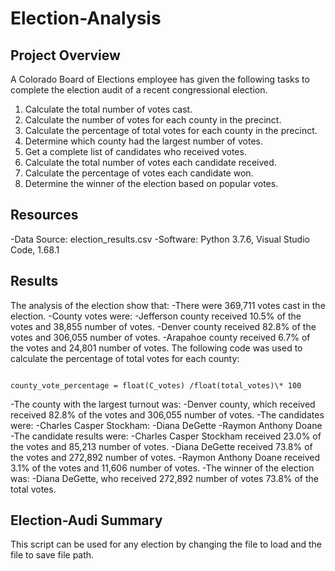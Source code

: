 # Election-Analysis

## Project Overview

A Colorado Board of Elections employee has given the following tasks to complete the election audit of a recent congressional election.

1. Calculate the total number of votes cast.
2. Calculate the number of votes for each county in the precinct.
3. Calculate the percentage of total votes for each county in the precinct.
4. Determine which county had the largest number of votes.
5. Get a complete list of candidates who received votes.
6. Calculate the total number of votes each candidate received.
7. Calculate the percentage of votes each candidate won.
8. Determine the winner of the election based on popular votes.

## Resources

-Data Source: election_results.csv
-Software: Python 3.7.6, Visual Studio Code, 1.68.1

## Results

The analysis of the election show that:
-There were 369,711 votes cast in the election.
-County votes were:
-Jefferson county received 10.5% of the votes and 38,855 number of votes.
-Denver county received 82.8% of the votes and 306,055 number of votes.
-Arapahoe county received 6.7% of the votes and 24,801 number of votes.
The following code was used to calculate the percentage of total votes for each county:
```

county_vote_percentage = float(C_votes) /float(total_votes)\* 100
```
-The county with the largest turnout was:
-Denver county, which received received 82.8% of the votes and 306,055 number of votes.
-The candidates were:
-Charles Casper Stockham:
-Diana DeGette
-Raymon Anthony Doane
-The candidate results were:
-Charles Casper Stockham received 23.0% of the votes and 85,213 number of votes.
-Diana DeGette received 73.8% of the votes and 272,892 number of votes.
-Raymon Anthony Doane received 3.1% of the votes and 11,606 number of votes.
-The winner of the election was:
-Diana DeGette, who received 272,892 number of votes 73.8% of the total votes.

## Election-Audi Summary

This script can be used for any election by changing the file to load and the file to save file path.
